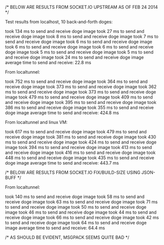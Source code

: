 /* BELOW ARE RESULTS FROM SOCKET.IO UPSTREAM AS OF FEB 24 2014 */

Test results from localhost, 10 back-and-forth doges:

took 134 ms to send and receive doge image
took 27 ms to send and receive doge image
took 8 ms to send and receive doge image
took 7 ms to send and receive doge image
took 6 ms to send and receive doge image
took 6 ms to send and receive doge image
took 6 ms to send and receive doge image
took 5 ms to send and receive doge image
took 5 ms to send and receive doge image
took 24 ms to send and receive doge image
average time to send and receive: 22.8 ms

From localtunnel:

took 752 ms to send and receive doge image
took 364 ms to send and receive doge image
took 373 ms to send and receive doge image
took 362 ms to send and receive doge image
took 373 ms to send and receive doge image
took 479 ms to send and receive doge image
took 409 ms to send and receive doge image
took 395 ms to send and receive doge image
took 386 ms to send and receive doge image
took 355 ms to send and receive doge image
average time to send and receive: 424.8 ms

From localtunnel and linux VM:

took 617 ms to send and receive doge image
took 479 ms to send and receive doge image
took 381 ms to send and receive doge image
took 430 ms to send and receive doge image
took 424 ms to send and receive doge image
took 394 ms to send and receive doge image
took 413 ms to send and receive doge image
took 416 ms to send and receive doge image
took 448 ms to send and receive doge image
took 435 ms to send and receive doge image
average time to send and receive: 443.7 ms

/* BELOW ARE RESULTS FROM SOCKET.IO FIX/BUILD-SIZE USING JSON-BUFF */

From localtunnel:

took 140 ms to send and receive doge image
took 58 ms to send and receive doge image
took 63 ms to send and receive doge image
took 71 ms to send and receive doge image
took 50 ms to send and receive doge image
took 46 ms to send and receive doge image
took 44 ms to send and receive doge image
took 66 ms to send and receive doge image
took 42 ms to send and receive doge image
took 64 ms to send and receive doge image
average time to send and receive: 64.4 ms

/* AS SHOULD BE EVIDENT, MSGPACK SEEMS QUITE BAD */
